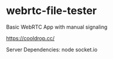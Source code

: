 # webrtc-file-tester
Basic WebRTC App with manual signaling

https://cooldrop.cc/

Server Dependencies:
node
socket.io
